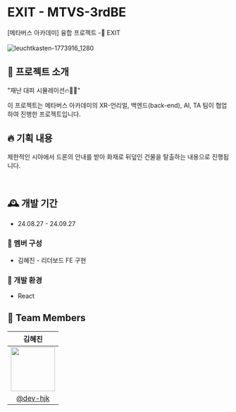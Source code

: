 # EXIT - MTVS-3rdBE
[메타버스 아카데미] 융합 프로젝트 -🚨 EXIT <br><br>
![leuchtkasten-1773916_1280](https://github.com/user-attachments/assets/1d65d034-d3ab-43d0-9f6a-58ce18d717bb)

## 💫 프로젝트 소개 ##
"재난 대피 시뮬레이션🔥🧯🚀" <p>
이 프로젝트는 메타버스 아카데미의 XR-언리얼, 백엔드(back-end), AI, TA 팀이 협업하여 진행한 프로젝트입니다. <br>


## 🔥 기획 내용 ##
제한적인 시야에서 드론의 안내를 받아 화재로 뒤덮인 건물을 탈출하는 내용으로 진행됩니다.<p><br>

## 🕰️ 개발 기간 
* 24.08.27 - 24.09.27

### 🐣 멤버 구성 
- 김혜진 - 리더보드 FE 구현

### 📢 개발 환경
- React

## :busts_in_silhouette: Team Members ##

|                                               김혜진                                              |                                                              
|:-----------------------------------------------------------------------------------------------:|
| <img src = "https://avatars.githubusercontent.com/u/173024446?v=4" width = "100" height = "100"> | 
|                            [@dev-hjk](https://github.com/dev-hjk)                               |
